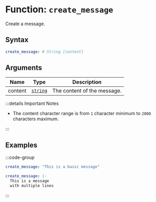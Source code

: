 # Function: `create_message`

Create a message.

## Syntax

```yml
create_message: # String [content]
```

## Arguments

| Name    | Type               | Description                 |
| ------- | ------------------ | --------------------------- |
| content | [`string`][String] | The content of the message. |

:::details Important Notes

- The content character range is from `1` character minimum to `2000` characters maximum.

:::

## Examples

:::code-group

```yml [Basic Message]
create_message: "This is a basic message"
```

```yml [Line Breaks]
create_message: |-
  This is a message
  with multiple lines
```

:::

[String]: /learning/data-types#text-strings-string
